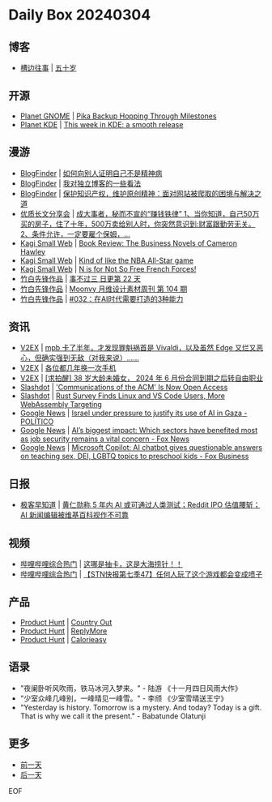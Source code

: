 # Daily Box 20240304

## 博客
- [槽边往事](https://www.hecaitou.com/) | [五十岁](https://www.hecaitou.com/2024/03/50-years-old.html)

## 开源
- [Planet GNOME](https://planet.gnome.org/) | [Pika Backup Hopping Through Milestones](https://blogs.gnome.org/sophieh/2024/03/03/pika-backup-hopping-through-milestones/)
- [Planet KDE](https://planet.kde.org/) | [This week in KDE: a smooth release](https://pointieststick.com/2024/03/02/this-week-in-kde-a-smooth-release/?utm_source=atom_feed)

## 漫游
- [BlogFinder](https://bf.zzxworld.com/) | [如何向别人证明自己不是精神病](https://www.edony.ink/how-to-prove-myself/?utm_source=blogfinder)
- [BlogFinder](https://bf.zzxworld.com/) | [我对独立博客的一些看法](https://jyblog.cn/2574?utm_source=blogfinder)
- [BlogFinder](https://bf.zzxworld.com/) | [保护知识产权，维护原创精神：面对网站被爬取的困境与解决之道](https://blog.peiluming.com/article/795?utm_source=blogfinder)
- [优质长文分享会](https://m.okjike.com/topics/56d2fabe7cb3331100467e2b) | [成大事者，秘而不宣的“赚钱铁律” 1、当你知道，自己50万买的房子，住了十年，500万卖给别人时，你突然意识到:财富跟勤劳无关。 2、条件允许，一定要雇个保姆，...](https://m.okjike.com/originalPosts/65e47644164d89e601e5eba9)
- [Kagi Small Web](https://kagi.com/smallweb) | [Book Review:  The Business Novels of Cameron Hawley](https://chicagoboyz.net/archives/70636.html)
- [Kagi Small Web](https://kagi.com/smallweb) | [Kind of like the NBA All-Star game](https://marginalrevolution.com/marginalrevolution/2024/03/kind-of-like-the-nba-all-star-game.html)
- [Kagi Small Web](https://kagi.com/smallweb) | [N is for Not So Free French Forces!](https://smallscaleworld.blogspot.com/2024/03/n-is-for-not-so-free-french-forces.html)
- [竹白先锋作品](https://www.zhubai.wiki/) | [事不过三 日更第 22 天](https://open.zhubai.wiki/a/l/t/z/pl/via/2376104908110880768)
- [竹白先锋作品](https://www.zhubai.wiki/) | [Moonvy 月维设计素材周刊 第 104 期](https://open.zhubai.wiki/a/l/t/z/pl/moonvy/2376076785197596672)
- [竹白先锋作品](https://www.zhubai.wiki/) | [#032：在AI时代需要打造的3种能力](https://open.zhubai.wiki/a/l/t/z/pl/zjing/2376073423852998656)

## 资讯
- [V2EX](https://www.v2ex.com/) | [mpb 卡了半年，才发现罪魁祸首是 Vivaldi，以及虽然 Edge 又烂又恶心，但确实强到无敌（对我来说）……](https://www.v2ex.com/t/1020218)
- [V2EX](https://www.v2ex.com/) | [各位都几年换一次手机](https://www.v2ex.com/t/1020214)
- [V2EX](https://www.v2ex.com/) | [[求拍醒] 38 岁大龄未婚女， 2024 年 6 月份合同到期之后转自由职业](https://www.v2ex.com/t/1020211)
- [Slashdot](https://developers.slashdot.org/) | ['Communications of the ACM' Is Now Open Access](https://developers.slashdot.org/story/24/03/03/035222/communications-of-the-acm-is-now-open-access?utm_source=rss1.0mainlinkanon&utm_medium=feed)
- [Slashdot](https://developers.slashdot.org/) | [Rust Survey Finds Linux and VS Code Users, More WebAssembly Targeting](https://developers.slashdot.org/story/24/03/03/0620219/rust-survey-finds-linux-and-vs-code-users-more-webassembly-targeting?utm_source=rss1.0mainlinkanon&utm_medium=feed)
- [Google News](https://news.google.com/topics/CAAqJggKIiBDQkFTRWdvSUwyMHZNRGRqTVhZU0FtVnVHZ0pWVXlnQVAB/sections/CAQiQ0NCQVNMQW9JTDIwdk1EZGpNWFlTQW1WdUdnSlZVeUlOQ0FRYUNRb0hMMjB2TUcxcmVpb0pFZ2N2YlM4d2JXdDZLQUEqKggAKiYICiIgQ0JBU0Vnb0lMMjB2TURkak1YWVNBbVZ1R2dKVlV5Z0FQAVAB) | [Israel under pressure to justify its use of AI in Gaza - POLITICO](https://news.google.com/rss/articles/CBMiSGh0dHBzOi8vd3d3LnBvbGl0aWNvLmNvbS9uZXdzLzIwMjQvMDMvMDMvaXNyYWVsLWFpLXdhcmZhcmUtZ2F6YS0wMDE0NDQ5MdIBAA?oc=5)
- [Google News](https://news.google.com/topics/CAAqJggKIiBDQkFTRWdvSUwyMHZNRGRqTVhZU0FtVnVHZ0pWVXlnQVAB/sections/CAQiQ0NCQVNMQW9JTDIwdk1EZGpNWFlTQW1WdUdnSlZVeUlOQ0FRYUNRb0hMMjB2TUcxcmVpb0pFZ2N2YlM4d2JXdDZLQUEqKggAKiYICiIgQ0JBU0Vnb0lMMjB2TURkak1YWVNBbVZ1R2dKVlV5Z0FQAVAB) | [AI’s biggest impact: Which sectors have benefited most as job security remains a vital concern - Fox News](https://news.google.com/rss/articles/CBMiaGh0dHBzOi8vd3d3LmZveG5ld3MuY29tL3VzL2Fpcy1iaWdnZXN0LWltcGFjdC1zZWN0b3JzLWhhdmUtYmVuZWZpdHRlZC1qb2Itc2VjdXJpdHktcmVtYWlucy12aXRhbC1jb25jZXJu0gFsaHR0cHM6Ly93d3cuZm94bmV3cy5jb20vdXMvYWlzLWJpZ2dlc3QtaW1wYWN0LXNlY3RvcnMtaGF2ZS1iZW5lZml0dGVkLWpvYi1zZWN1cml0eS1yZW1haW5zLXZpdGFsLWNvbmNlcm4uYW1w?oc=5)
- [Google News](https://news.google.com/topics/CAAqJggKIiBDQkFTRWdvSUwyMHZNRGRqTVhZU0FtVnVHZ0pWVXlnQVAB/sections/CAQiQ0NCQVNMQW9JTDIwdk1EZGpNWFlTQW1WdUdnSlZVeUlOQ0FRYUNRb0hMMjB2TUcxcmVpb0pFZ2N2YlM4d2JXdDZLQUEqKggAKiYICiIgQ0JBU0Vnb0lMMjB2TURkak1YWVNBbVZ1R2dKVlV5Z0FQAVAB) | [Microsoft Copilot: AI chatbot gives questionable answers on teaching sex, DEI, LGBTQ topics to preschool kids - Fox Business](https://news.google.com/rss/articles/CBMihgFodHRwczovL3d3dy5mb3hidXNpbmVzcy5jb20vbWVkaWEvbWljcm9zb2Z0LWNvcGlsb3QtYWktY2hhdGJvdC1naXZlcy1xdWVzdGlvbmFibGUtYW5zd2Vycy10ZWFjaGluZy1zZXgtZGVpLWxnYnRxLXRvcGljcy1wcmVzY2hvb2wta2lkc9IBigFodHRwczovL3d3dy5mb3hidXNpbmVzcy5jb20vbWVkaWEvbWljcm9zb2Z0LWNvcGlsb3QtYWktY2hhdGJvdC1naXZlcy1xdWVzdGlvbmFibGUtYW5zd2Vycy10ZWFjaGluZy1zZXgtZGVpLWxnYnRxLXRvcGljcy1wcmVzY2hvb2wta2lkcy5hbXA?oc=5)

## 日报
- [极客早知道](https://www.geekpark.net/column/74) | [黄仁勋称 5 年内 AI 或可通过人类测试；Reddit IPO 估值腰斩；AI 新闻编辑被维基百科视作不可靠](https://www.geekpark.net/news/331895)

## 视频
- [哔哩哔哩综合热门](https://www.bilibili.com/v/popular/all/) | [这哪是抽卡，这是大海捞针！！](https://b23.tv/BV1KJ4m1h7v5)
- [哔哩哔哩综合热门](https://www.bilibili.com/v/popular/all/) | [【STN快报第七季47】任何人玩了这个游戏都会变成喷子](https://b23.tv/BV1Pr421H7xH)

## 产品
- [Product Hunt](https://www.producthunt.com) | [Country Out](https://www.producthunt.com/posts/country-out)
- [Product Hunt](https://www.producthunt.com) | [ReplyMore](https://www.producthunt.com/posts/replymore)
- [Product Hunt](https://www.producthunt.com) | [Calorieasy](https://www.producthunt.com/posts/calorieasy)

## 语录
- "夜阑卧听风吹雨，铁马冰河入梦来。" - 陆游 《十一月四日风雨大作》
- "少室众峰几峰别，一峰晴见一峰雪。" - 李颀 《少室雪晴送王宁》
- "Yesterday is history. Tomorrow is a mystery. And today? Today is a gift. That is why we call it the present." - Babatunde Olatunji

## 更多
- [前一天](daily-box-20240303.md)
- [后一天](daily-box-20240305.md)

EOF